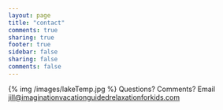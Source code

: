 ```yaml
---
layout: page
title: "contact"
comments: true
sharing: true
footer: true
sidebar: false
sharing: false
comments: false
---
```

{% img /images/lakeTemp.jpg %}
Questions? Comments?  Email jill@imaginationvacationguidedrelaxationforkids.com
